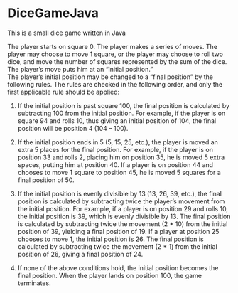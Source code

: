 # DiceGameJava
This is a small dice game written in Java

The player starts on square 0.
The player makes a series of moves.  The player may choose to move 1 square, or the player may choose to roll two dice, and move the number of squares represented by the sum of the dice.  The player’s move puts him at an “initial position.”  
The player’s initial position may be changed to a “final position” by the following rules.  The rules are checked in the following order, and only the first applicable rule should be applied:



1.	If the initial position is past square 100, the final position is calculated by subtracting 100 from the initial position.  For example, if the player is on square 94 and rolls 10, thus giving an initial position of 104, the final position will be position 4 (104 – 100).


2.	If the initial position ends in 5 (5, 15, 25, etc.), the player is moved an extra 5 places for the final position.  For example, if the player is on position 33 and rolls 2, placing him on position 35, he is moved 5 extra spaces, putting him at position 40.  If a player is on position 44 and chooses to move 1 square to position 45, he is moved 5 squares for a final position of 50.



3.	If the initial position is evenly divisible by 13 (13, 26, 39, etc.), the final position is calculated by subtracting twice the player’s movement from the initial position.  For example, if a player is on position 29 and rolls 10, the initial position is 39, which is evenly divisible by 13.  The final position is calculated by subtracting twice the movement (2 * 10) from the initial position of 39, yielding a final position of 19.  If a player at position 25 chooses to move 1, the initial position is 26.  The final position is calculated by subtracting twice the movement (2 * 1) from the initial position of 26, giving a final position of 24.


4.	If none of the above conditions hold, the initial position becomes the final position.
When the player lands on position 100, the game terminates.


